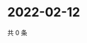 # 2022-02-12

共 0 条

<!-- BEGIN WEIBO -->
<!-- 最后更新时间 Sat Feb 12 2022 07:00:47 GMT+0800 (China Standard Time) -->

<!-- END WEIBO -->
